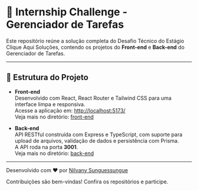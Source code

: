 # 🚀 Internship Challenge - Gerenciador de Tarefas

Este repositório reúne a solução completa do Desafio Técnico do Estágio Clique Aqui Soluções, contendo os projetos do **Front-end** e **Back-end** do Gerenciador de Tarefas.

---

## 🔹 Estrutura do Projeto

- **Front-end**  
  Desenvolvido com React, React Router e Tailwind CSS para uma interface limpa e responsiva.  
  Acesse a aplicação em: [http://localhost:5173/](http://localhost:5173/)  
  Veja mais no diretório: [front-end](./front-end)

- **Back-end**  
  API RESTful construída com Express e TypeScript, com suporte para upload de arquivos, validação de dados e persistência com Prisma.  
  A API roda na porta **3001**.  
  Veja mais no diretório: [back-end](./back-end)

---

Desenvolvido com ❤️ por [Nilvany Sunguessungue](https://github.com/nill-pixel)

Contribuições são bem-vindas! Confira os repositórios e participe.